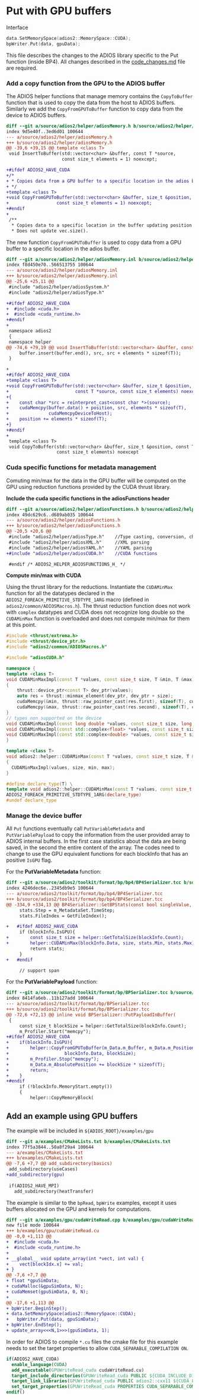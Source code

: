 # Put with GPU buffers

Interface
```c++
data.SetMemorySpace(adios2::MemorySpace::CUDA);
bpWriter.Put(data, gpuData);
```

This file describes the changes to the ADIOS library specific to the Put function (inside BP4). All changes described in the [code_changes.md](https://github.com/anagainaru/ADIOS2-addons/blob/main/GPUAware/ADIOS.cuda/code_changes.md) file are required.

### Add a copy function from the GPU to the ADIOS buffer

The ADIOS helper functions that manage memory contains the `CopyToBuffer` function that is used to copy the data from the host to ADIOS buffers.
Similarly we add the `CopyFromGPUToBuffer` function to copy data from the device to ADIOS buffers.

```diff
diff --git a/source/adios2/helper/adiosMemory.h b/source/adios2/helper/adiosMemory.h
index 9d5e40f..3ed6d01 100644
--- a/source/adios2/helper/adiosMemory.h
+++ b/source/adios2/helper/adiosMemory.h
@@ -39,6 +39,15 @@ template <class T>
 void InsertToBuffer(std::vector<char> &buffer, const T *source,
                     const size_t elements = 1) noexcept;

+#ifdef ADIOS2_HAVE_CUDA
+/*
+ * Copies data from a GPU buffer to a specific location in the adios buffer
+ */
+template <class T>
+void CopyFromGPUToBuffer(std::vector<char> &buffer, size_t &position, const T *source,
+                  const size_t elements = 1) noexcept;
+#endif
+
 /**
  * Copies data to a specific location in the buffer updating position
  * Does not update vec.size().
```
The new function `CopyFromGPUToBuffer` is used to copy data from a GPU buffer to a specific location in the adios buffer.

```diff
diff --git a/source/adios2/helper/adiosMemory.inl b/source/adios2/helper/adiosMemory.inl
index f8d450e70..566513755 100644
--- a/source/adios2/helper/adiosMemory.inl
+++ b/source/adios2/helper/adiosMemory.inl
@@ -25,6 +25,11 @@
 #include "adios2/helper/adiosSystem.h"
 #include "adios2/helper/adiosType.h"

+#ifdef ADIOS2_HAVE_CUDA
+  #include <cuda.h>
+  #include <cuda_runtime.h>
+#endif
+
 namespace adios2
 {
 namespace helper
@@ -74,6 +79,19 @@ void InsertToBuffer(std::vector<char> &buffer, const T *source,
     buffer.insert(buffer.end(), src, src + elements * sizeof(T));
 }

+
+#ifdef ADIOS2_HAVE_CUDA
+template <class T>
+void CopyFromGPUToBuffer(std::vector<char> &buffer, size_t &position,
+                         const T *source, const size_t elements) noexcept
+{
+    const char *src = reinterpret_cast<const char *>(source);
+    cudaMemcpy(buffer.data() + position, src, elements * sizeof(T),
+               cudaMemcpyDeviceToHost);
+    position += elements * sizeof(T);
+}
+#endif
+
 template <class T>
 void CopyToBuffer(std::vector<char> &buffer, size_t &position, const T *source,
                   const size_t elements) noexcept
```

### Cuda specific functions for metadata management

Comuting min/max for the data in the GPU buffer will be computed on the GPU using reduction functions provided by the CUDA thrust library.

**Include the cuda specific functions in the adiosFunctions header**
```diff
diff --git a/source/adios2/helper/adiosFunctions.h b/source/adios2/helper/adiosFunctions.h
index 49dc629c6..d689ab035 100644
--- a/source/adios2/helper/adiosFunctions.h
+++ b/source/adios2/helper/adiosFunctions.h
@@ -20,5 +20,6 @@
 #include "adios2/helper/adiosType.h"    //Type casting, conversion, checks, etc.
 #include "adios2/helper/adiosXML.h"     //XML parsing
 #include "adios2/helper/adiosYAML.h"    //YAML parsing
+#include "adios2/helper/adiosCUDA.h"    //CUDA functions

 #endif /* ADIOS2_HELPER_ADIOSFUNCTIONS_H_ */
```

**Compute min/max with CUDA**

Using the thrust library for the reductions. Instantiate the `CUDAMinMax` function for all the datatypes declared in the `ADIOS2_FOREACH_PRIMITIVE_STDTYPE_1ARG` macro (defined in `adios2/common/ADIOSMacros.h`). The thrust reduction function does not work with `complex` datatypes and CUDA does not recognize long double so the `CUDAMinMax` function is overloaded and does not compute min/max for them at this point.

```c++
#include <thrust/extrema.h>
#include <thrust/device_ptr.h>
#include "adios2/common/ADIOSMacros.h"

#include "adiosCUDA.h"

namespace {
template <class T>
void CUDAMinMaxImpl(const T *values, const size_t size, T &min, T &max)
{
    thrust::device_ptr<const T> dev_ptr(values);
    auto res = thrust::minmax_element(dev_ptr, dev_ptr + size);
    cudaMemcpy(&min, thrust::raw_pointer_cast(res.first), sizeof(T), cudaMemcpyDeviceToHost);
    cudaMemcpy(&max, thrust::raw_pointer_cast(res.second), sizeof(T), cudaMemcpyDeviceToHost);
}
// types non supported on the device
void CUDAMinMaxImpl(const long double *values, const size_t size, long double &min, long double &max) {}
void CUDAMinMaxImpl(const std::complex<float> *values, const size_t size, std::complex<float> &min, std::complex<float> &max) {}
void CUDAMinMaxImpl(const std::complex<double> *values, const size_t size, std::complex<double> &min, std::complex<double> &max) {}
}

template <class T>
void adios2::helper::CUDAMinMax(const T *values, const size_t size, T &min, T &max)
{
  CUDAMinMaxImpl(values, size, min, max);
}

#define declare_type(T) \
template void adios2::helper::CUDAMinMax(const T *values, const size_t size, T &min, T &max);
ADIOS2_FOREACH_PRIMITIVE_STDTYPE_1ARG(declare_type)
#undef declare_type
```

### Manage the device buffer

All `Put` functions eventually call `PutVariableMetadata` and `PutVariablePayload` to copy the information from the user provided array to ADIOS internal buffers. In the first case statistics about the data are being saved, in the second the entire content of the array. The codes need to change to use the GPU equivalent functions for each blockInfo that has an positive `IsGPU` flag.

For the **PutVariableMetadata** function:
```diff
diff --git a/source/adios2/toolkit/format/bp/bp4/BP4Serializer.tcc b/source/adios2/toolkit/format/bp/bp4/BP4Serializer.tcc
index 4246dec6e..2345db9e5 100644
--- a/source/adios2/toolkit/format/bp/bp4/BP4Serializer.tcc
+++ b/source/adios2/toolkit/format/bp/bp4/BP4Serializer.tcc
@@ -334,9 +334,13 @@ BP4Serializer::GetBPStats(const bool singleValue,
     stats.Step = m_MetadataSet.TimeStep;
     stats.FileIndex = GetFileIndex();

+   #ifdef ADIOS2_HAVE_CUDA
     if (blockInfo.IsGPU){
+        const size_t size = helper::GetTotalSize(blockInfo.Count);
+        helper::CUDAMinMax(blockInfo.Data, size, stats.Min, stats.Max);
         return stats;
     }
+   #endif

     // support span
```

For the **PutVariablePayload** function:
```diff
diff --git a/source/adios2/toolkit/format/bp/BPSerializer.tcc b/source/adios2/toolkit/format/bp/BPSerializer.tcc
index 8414fa6eb..11b127add 100644
--- a/source/adios2/toolkit/format/bp/BPSerializer.tcc
+++ b/source/adios2/toolkit/format/bp/BPSerializer.tcc
@@ -72,6 +72,13 @@ inline void BPSerializer::PutPayloadInBuffer(
 {
     const size_t blockSize = helper::GetTotalSize(blockInfo.Count);
     m_Profiler.Start("memcpy");
+#ifdef ADIOS2_HAVE_CUDA
+    if(blockInfo.IsGPU){
+        helper::CopyFromGPUToBuffer(m_Data.m_Buffer, m_Data.m_Position,
+                     blockInfo.Data, blockSize);
+        m_Profiler.Stop("memcpy");
+        m_Data.m_AbsolutePosition += blockSize * sizeof(T);
+        return;
+    }
+#endif
     if (!blockInfo.MemoryStart.empty())
     {
         helper::CopyMemoryBlock(
```


## Add an example using GPU buffers

The example will be included in `${ADIOS_ROOT}/examples/gpu`

```diff
diff --git a/examples/CMakeLists.txt b/examples/CMakeLists.txt
index 77f5a3844..50a8f29a4 100644
--- a/examples/CMakeLists.txt
+++ b/examples/CMakeLists.txt
@@ -7,6 +7,7 @@ add_subdirectory(basics)
 add_subdirectory(useCases)
+add_subdirectory(gpu)
 
 if(ADIOS2_HAVE_MPI)
   add_subdirectory(heatTransfer)
```

The example is similar to the `bpRead`, `bpWrite` examples, except it uses buffers allocated on the GPU and kernels for computations.

```diff
diff --git a/examples/gpu/cudaWriteRead.cpp b/examples/gpu/cudaWriteRead.cu
new file mode 100644
+++ b/examples/gpu/cudaWriteRead.cu
@@ -0,0 +1,113 @@
+  #include <cuda.h>
+  #include <cuda_runtime.h>
+
+ __global__ void update_array(int *vect, int val) {
+    vect[blockIdx.x] += val;
+ }
@@ -7,6 +7,7 @@
+ float *gpuSimData;
+ cudaMalloc(&gpuSimData, N);
+ cudaMemset(gpuSimData, 0, N);
+ 
@@ -17,6 +1,113 @@
+ bpWriter.BeginStep();
+ data.SetMemorySpace(adios2::MemorySpace::CUDA);
+	bpWriter.Put(data, gpuSimData);
+ bpWriter.EndStep();
+ update_array<<<N,1>>>(gpuSimData, 1);
```

In order for ADIOS to compile `*.cu` files the cmake file for this example needs to set the target properties to allow `CUDA_SEPARABLE_COMPILATION ON`.

```cmake
if(ADIOS2_HAVE_CUDA)
  enable_language(CUDA)
  add_executable(GPUWriteRead_cuda cudaWriteRead.cu)
  target_include_directories(GPUWriteRead_cuda PUBLIC ${CUDA_INCLUDE_DIRS})
  target_link_libraries(GPUWriteRead_cuda PUBLIC adios2::cxx11 ${CUDA_LIBRARIES})
  set_target_properties(GPUWriteRead_cuda PROPERTIES CUDA_SEPARABLE_COMPILATION ON)
endif()
```
